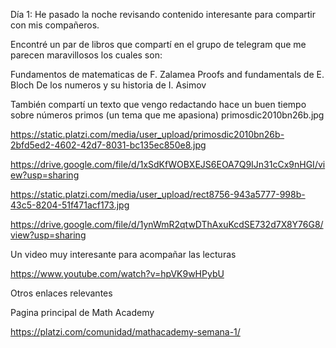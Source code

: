 Día 1: He pasado la noche revisando contenido interesante para compartir con mis compañeros.

Encontré un par de libros que compartí en el grupo de telegram que me parecen maravillosos los cuales son:

Fundamentos de matematicas de F. Zalamea
Proofs and fundamentals de E. Bloch
De los numeros y su historia de I. Asimov

También compartí un texto que vengo redactando hace un buen tiempo sobre números primos (un tema que me apasiona)
primosdic2010bn26b.jpg

https://static.platzi.com/media/user_upload/primosdic2010bn26b-2bfd5ed2-4602-42d7-8031-bc135ec850e8.jpg

https://drive.google.com/file/d/1xSdKfWOBXEJS6EOA7Q9IJn31cCx9nHGI/view?usp=sharing

https://static.platzi.com/media/user_upload/rect8756-943a5777-998b-43c5-8204-51f471acf173.jpg

https://drive.google.com/file/d/1ynWmR2qtwDThAxuKcdSE732d7X8Y76G8/view?usp=sharing

Un video muy interesante para acompañar las lecturas

https://www.youtube.com/watch?v=hpVK9wHPybU

Otros enlaces relevantes

Pagina principal de Math Academy

https://platzi.com/comunidad/mathacademy-semana-1/
